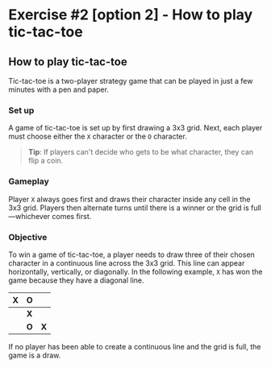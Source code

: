# Exercise #2 [option 2] - How to play tic-tac-toe

## How to play tic-tac-toe

Tic-tac-toe is a two-player strategy game that can be played in just a few minutes with a pen and paper. 

### Set up
A game of tic-tac-toe is set up by first drawing a 3x3 grid. Next, each player must choose either the `X` character or the `O` character. 

> **Tip**: If players can't decide who gets to be what character, they can flip a coin.

### Gameplay
Player `X` always goes first and draws their character inside any cell in the 3x3 grid. Players then alternate turns until there is a winner or the grid is full—whichever comes first. 

### Objective
To win a game of tic-tac-toe, a player needs to draw three of their chosen character in a continuous line across the 3x3 grid. This line can appear horizontally, vertically, or diagonally. In the following example, `X` has won the game because they have a diagonal line. 

|  X |  O |   |
|---|---|---|
|   | **X** |   |
|   | **O** | **X** |

If no player has been able to create a continuous line and the grid is full, the game is a draw.


 